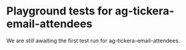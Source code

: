# Playground tests for ag-tickera-email-attendees
We are still awaiting the first test run for ag-tickera-email-attendees.
